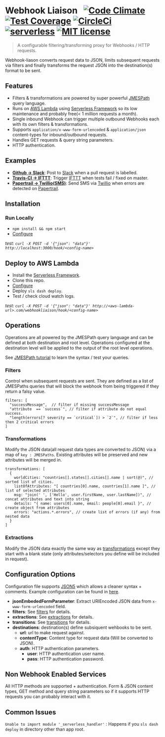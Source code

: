 # Webhook Liaison &nbsp;&nbsp;[![Code Climate](https://codeclimate.com/github/davidhampgonsalves/webhook-transmogrifier/badges/gpa.svg)](https://codeclimate.com/github/davidhampgonsalves/webhook-transmogrifier) [![Test Coverage](https://codeclimate.com/github/davidhampgonsalves/webhook-transmogrifier/badges/coverage.svg)](https://codeclimate.com/github/davidhampgonsalves/webhook-transmogrifier/coverage) [![CircleCi](https://circleci.com/gh/davidhampgonsalves/webhook-liaison.svg?style=shield&circle-token=:circle-token)](https://circleci.com/gh/davidhampgonsalves/webhook-liaison) [![serverless](http://public.serverless.com/badges/v3.svg)](http://www.serverless.com) [![MIT license](https://img.shields.io/github/license/mashape/apistatus.svg)](https://en.wikipedia.org/wiki/MIT_License)
> A configurable filtering/transforming proxy for Webhooks / HTTP requests.

Webhook-liason converts request data to JSON, limits subsequent requests via filters and finally transforms the request JSON into the destination(s) format to be sent.

## Features
* Filters & transformations are powered by super powerful [JMESPath](https://jmespath.org) query language.
* Runs on [AWS Lambda](https://aws.amazon.com/lambda/) using [Serverless Framework](https://github.com/serverless/serverless) so its low maintenance and probably free(< 1 million requests a month).
* Single inbound Webhook can trigger multiple outbound Webhooks each with its own filters & transformations.
* Supports `application/x-www-form-urlencoded` & `application/json` content-types for inbound/outbound requests.
* Handles GET requests & query string parameters.
* HTTP authentication.

## Examples
* __[Github -> Slack](functions/lib/webhook-liaison.example.json5#L2)__: Post to [Slack](https://www.slack.com) when a pull request is labelled.
* __[Travis-CI -> IFTTT](functions/lib/webhook-liaison.example.json5#L33)__: Trigger [IFTTT](https://www.ifttt.com) when tests fail / fixed on master.
* __[Papertrail -> Twillio(SMS)](functions/lib/webhook-liaison.example.json5#L53)__: Send SMS via [Twillio](https://www.twilio.com) when errors are detected on [Papertrail](https://papertrailapp.com).

## Installation
### Run Locally
* `npm install && npm start`
* [Configure](#configuration-options)

_test: `curl -X POST -d '{"json": "data"}' http://localhost:3000/hook/<config-name>`_

## Deploy to AWS Lambda
* Install the [Serverless Framework](https://github.com/serverless/serverless/).
* Clone this repo.
* [Configure](#configuration-options)
* Deploy `sls dash deploy`.
* Test  / check cloud watch logs.

_test: `curl -X POST -d '{"json": "data"}' http://<aws-lambda-url>.com/webhookliaison/hook/<config-name>`_

## Operations
Operations are all powered by the JMESPath query language and can be defined at both destination and root level. Operations configured at the destination level will be applied to the output of the root level operations.

See [JMESPath tutorial](http://jmespath.org/tutorial.html) to learn the syntax / test your queries.

### Filters
Control when subsequent requests are sent. They are defined as a list of JMESPaths queries that will block the webhook from being triggered if they return a falsy value.
```
filters: [
  "successMessage",  // filter if missing successMessage
  "attribute  == `success`", // filter if attribute do not equal success.
  "length(errors[? severity == `critical`]) > `2`", // filter if less then 2 critical errors
]
```

### Transformations
Modify the JSON data(all request data types are converted to JSON) via a map of `key : JMESPaths`. Existing attributes will be preserved and new attributes will be merged in.
```
transformations: [
  {
    worldCities: "countries[].states[].cities[].name | sort(@)", // sorted list of cities.
    listOfAttributes: "[ countries[0].name, countries[1].name ]", // list of selected attributes
    msg: "join(' ', ['Hello', user.firstName, user.lastName])", // concat attributes and text into string
    details: "{ name: users[0].name, email: people[0].email }", // create object from attributes
    errors: "actions.*.errors", // create list of errors (if any) from nested data
  }
]
```

### Extractions
Modify the JSON data exactly the same way as [transformations](#transformations) except they start with a blank state (only attributes/selectors you define will be included in request).

## Configuration Options
Configuration file supports [JSON5](https://github.com/json5/json5) which allows a cleaner syntax + comments. Example configuration can be found in [here](functions/lib/webhook-liaison.example.json5).

* __jsonEmbededFormParameter__: Extract URIEncoded JSON data from `x-www-form-urlencoded` field.
* __filters__: See [filters](#filters) for details.
* __extractions__: See [extractions](#extractions) for details.
* __transitions__: See [transitions](#transitions) for details.
* __destinations__: destination(s) define subsiquent wehbooks to be sent.
  * __url__: url to make request against.
  * __contentType__: Content type for request data (Will be converted to JSON).
  * __auth__: HTTP authentication parameters.
    * __user__: HTTP authentication user name.
    * __pass__: HTTP authentication password.

## Non Webhook Enabled Services
All HTTP methods are supported + authentication. Form & JSON content types, GET method and query string parameters so if it supports HTTP requests you can probably interact with it.

## Common Issues
`Unable to import module '_serverless_handler'` : Happens if you `sls dash deploy` in directory other than app root.

